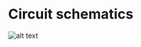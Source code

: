# Circuit schematics
![alt text](https://github.com/open-pisciculture/temp-buoy/new/main/hardware/test.png?raw=true)
